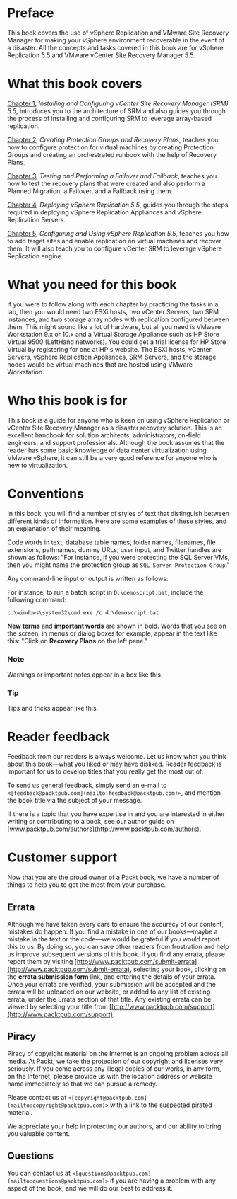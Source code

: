# Preface

This book covers the use of vSphere Replication and VMware Site Recovery Manager for making your vSphere environment recoverable in the event of a disaster. All the concepts and tasks covered in this book are for vSphere Replication 5.5 and VMware vCenter Site Recovery Manager 5.5.

# What this book covers

[Chapter 1](ch01.html "Chapter 1. Installing and Configuring vCenter Site Recovery Manager (SRM) 5.5"), *Installing and Configuring vCenter Site Recovery Manager (SRM) 5.5*, introduces you to the architecture of SRM and also guides you through the process of installing and configuring SRM to leverage array-based replication.

[Chapter 2](ch02.html "Chapter 2. Creating Protection Groups and Recovery Plans"), *Creating Protection Groups and Recovery Plans*, teaches you how to configure protection for virtual machines by creating Protection Groups and creating an orchestrated runbook with the help of Recovery Plans.

[Chapter 3](ch03.html "Chapter 3. Testing and Performing a Failover and Failback"), *Testing and Performing a Failover and Failback*, teaches you how to test the recovery plans that were created and also perform a Planned Migration, a Failover, and a Failback using them.

[Chapter 4](ch04.html "Chapter 4. Deploying vSphere Replication 5.5"), *Deploying vSphere Replication 5.5*, guides you through the steps required in deploying vSphere Replication Appliances and vSphere Replication Servers.

[Chapter 5](ch05.html "Chapter 5. Configuring and Using vSphere Replication 5.5"), *Configuring and Using vSphere Replication 5.5*, teaches you how to add target sites and enable replication on virtual machines and recover them. It will also teach you to configure vCenter SRM to leverage vSphere Replication engine.

# What you need for this book

If you were to follow along with each chapter by practicing the tasks in a lab, then you would need two ESXi hosts, two vCenter Servers, two SRM instances, and two storage array nodes with replication configured between them. This might sound like a lot of hardware, but all you need is VMware Workstation 9.x or 10.x and a Virtual Storage Appliance such as HP Store Virtual 9500 (LeftHand networks). You could get a trial license for HP Store Virtual by registering for one at HP's website. The ESXi hosts, vCenter Servers, vSphere Replication Appliances, SRM Servers, and the storage nodes would be virtual machines that are hosted using VMware Workstation.

# Who this book is for

This book is a guide for anyone who is keen on using vSphere Replication or vCenter Site Recovery Manager as a disaster recovery solution. This is an excellent handbook for solution architects, administrators, on-field engineers, and support professionals. Although the book assumes that the reader has some basic knowledge of data center virtualization using VMware vSphere, it can still be a very good reference for anyone who is new to virtualization.

# Conventions

In this book, you will find a number of styles of text that distinguish between different kinds of information. Here are some examples of these styles, and an explanation of their meaning.

Code words in text, database table names, folder names, filenames, file extensions, pathnames, dummy URLs, user input, and Twitter handles are shown as follows: "For instance, if you were protecting the SQL Server VMs, then you might name the protection group as `SQL Server Protection Group`."

Any command-line input or output is written as follows:

For instance, to run a batch script in `D:\demoscript.bat`, include the following command:

```
c:\windows\system32\cmd.exe /c d:\demoscript.bat

```

**New terms** and **important words** are shown in bold. Words that you see on the screen, in menus or dialog boxes for example, appear in the text like this: "Click on **Recovery Plans** on the left pane."

### Note

Warnings or important notes appear in a box like this.

### Tip

Tips and tricks appear like this.

# Reader feedback

Feedback from our readers is always welcome. Let us know what you think about this book—what you liked or may have disliked. Reader feedback is important for us to develop titles that you really get the most out of.

To send us general feedback, simply send an e-mail to `<[feedback@packtpub.com](mailto:feedback@packtpub.com)>`, and mention the book title via the subject of your message.

If there is a topic that you have expertise in and you are interested in either writing or contributing to a book, see our author guide on [www.packtpub.com/authors](http://www.packtpub.com/authors).

# Customer support

Now that you are the proud owner of a Packt book, we have a number of things to help you to get the most from your purchase.

## Errata

Although we have taken every care to ensure the accuracy of our content, mistakes do happen. If you find a mistake in one of our books—maybe a mistake in the text or the code—we would be grateful if you would report this to us. By doing so, you can save other readers from frustration and help us improve subsequent versions of this book. If you find any errata, please report them by visiting [http://www.packtpub.com/submit-errata](http://www.packtpub.com/submit-errata), selecting your book, clicking on the **errata submission form** link, and entering the details of your errata. Once your errata are verified, your submission will be accepted and the errata will be uploaded on our website, or added to any list of existing errata, under the Errata section of that title. Any existing errata can be viewed by selecting your title from [http://www.packtpub.com/support](http://www.packtpub.com/support).

## Piracy

Piracy of copyright material on the Internet is an ongoing problem across all media. At Packt, we take the protection of our copyright and licenses very seriously. If you come across any illegal copies of our works, in any form, on the Internet, please provide us with the location address or website name immediately so that we can pursue a remedy.

Please contact us at `<[copyright@packtpub.com](mailto:copyright@packtpub.com)>` with a link to the suspected pirated material.

We appreciate your help in protecting our authors, and our ability to bring you valuable content.

## Questions

You can contact us at `<[questions@packtpub.com](mailto:questions@packtpub.com)>` if you are having a problem with any aspect of the book, and we will do our best to address it.